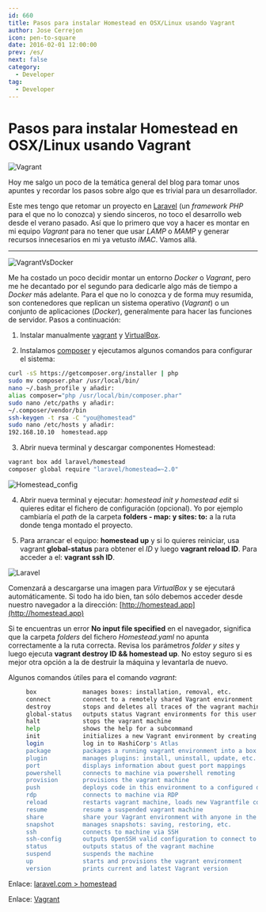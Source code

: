 ```yaml
---
id: 660
title: Pasos para instalar Homestead en OSX/Linux usando Vagrant
author: Jose Cerrejon
icon: pen-to-square
date: 2016-02-01 12:00:00
prev: /es/
next: false
category:
  - Developer
tag:
  - Developer
---
```


# Pasos para instalar Homestead en OSX/Linux usando Vagrant

![Vagrant](/images/2016/01/vagrant.png)

Hoy me salgo un poco de la temática general del blog para tomar unos apuntes y recordar los pasos sobre algo que es trivial para un desarrollador.

Este mes tengo que retomar un proyecto en [Laravel](https://laravel.com/) (un *framework PHP* para el que no lo conozca) y siendo sinceros, no toco el desarrollo web desde el verano pasado. Así que lo primero que voy a hacer es montar en mi equipo *Vagrant* para no tener que usar *LAMP* o *MAMP* y generar recursos innecesarios en mi ya vetusto *iMAC*. Vamos allá.

- - -

![VagrantVsDocker](/images/2016/01/vagrantVsDocker.jpeg)

Me ha costado un poco decidir montar un entorno *Docker* o *Vagrant*, pero me he decantado por el segundo para dedicarle algo más de tiempo a *Docker* más adelante. Para el que no lo conozca y de forma muy resumida, son contenedores que replican un sistema operativo (*Vagrant*) o un conjunto de aplicaciones (*Docker*), generalmente para hacer las funciones de servidor. Pasos a continuación:

1) Instalar manualmente [vagrant](http://www.vagrantup.com/downloads.html) y [VirtualBox](https://www.virtualbox.org/wiki/Downloads).

2) Instalamos [composer](https://getcomposer.org/) y ejecutamos algunos comandos para configurar el sistema:

```bash
curl -sS https://getcomposer.org/installer | php
sudo mv composer.phar /usr/local/bin/
nano ~/.bash_profile y añadir:
alias composer="php /usr/local/bin/composer.phar"
sudo nano /etc/paths y añadir:
~/.composer/vendor/bin
ssh-keygen -t rsa -C "you@homestead"
sudo nano /etc/hosts y añadir:
192.168.10.10  homestead.app
```

3) Abrir nueva terminal y descargar componentes Homestead:

```bash
vagrant box add laravel/homestead
composer global require "laravel/homestead=~2.0"
```

![Homestead_config](/images/2016/01/Homestead_config.png)

4) Abrir nueva terminal y ejecutar: *homestead init y homestead edit* si quieres editar el fichero de configuración (opcional). Yo por ejemplo cambiaría el *path* de la carpeta **folders - map: y sites: to:** a la ruta donde tenga montado el proyecto.

5) Para arrancar el equipo: **homestead up** y si lo quieres reiniciar, usa vagrant **global-status** para obtener el *ID* y luego **vagrant reload ID**. Para acceder a el: **vagrant ssh ID**.

![Laravel](/images/2016/01/laravel.png)

Comenzará a descargarse una imagen para *VirtualBox* y se ejecutará automáticamente. Si todo ha ido bien, tan sólo debemos acceder desde nuestro navegador a la dirección: [http://homestead.app](http://homestead.app)

Si te encuentras un error **No input file specified** en el navegador, significa que la carpeta *folders* del fichero *Homestead.yaml* no apunta correctamente a la ruta correcta. Revisa los parámetros *folder y sites* y luego ejecuta **vagrant destroy ID && homestead up**. No estoy seguro si es mejor otra opción a la de destruir la máquina y levantarla de nuevo.

Algunos comandos útiles para el comando *vagrant*:

```bash
     box             manages boxes: installation, removal, etc.
     connect         connect to a remotely shared Vagrant environment
     destroy         stops and deletes all traces of the vagrant machine
     global-status   outputs status Vagrant environments for this user
     halt            stops the vagrant machine
     help            shows the help for a subcommand
     init            initializes a new Vagrant environment by creating a Vagrantfile
     login           log in to HashiCorp's Atlas
     package         packages a running vagrant environment into a box
     plugin          manages plugins: install, uninstall, update, etc.
     port            displays information about guest port mappings
     powershell      connects to machine via powershell remoting
     provision       provisions the vagrant machine
     push            deploys code in this environment to a configured destination
     rdp             connects to machine via RDP
     reload          restarts vagrant machine, loads new Vagrantfile configuration
     resume          resume a suspended vagrant machine
     share           share your Vagrant environment with anyone in the world
     snapshot        manages snapshots: saving, restoring, etc.
     ssh             connects to machine via SSH
     ssh-config      outputs OpenSSH valid configuration to connect to the machine
     status          outputs status of the vagrant machine
     suspend         suspends the machine
     up              starts and provisions the vagrant environment
     version         prints current and latest Vagrant version
```

Enlace: [laravel.com > homestead](https://laravel.com/docs/5.2/homestead)

Enlace: [Vagrant](https://www.vagrantup.com/)